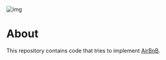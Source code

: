 ![img](/hbnb.png)

# About

This repository contains code that tries to implement [AirBnB](https://www.airbnb.com/).

